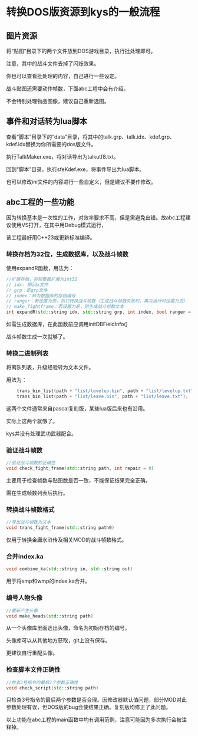 # 转换DOS版资源到kys的一般流程

## 图片资源

将“贴图”目录下的两个文件放到DOS游戏目录，执行批处理即可。

注意，其中的战斗文件去掉了闪烁效果。

你也可以查看批处理的内容，自己进行一些设定。

战斗贴图还需要动作帧数，下面abc工程中会有介绍。

不会特别处理物品图像，建议自己重新选图。

## 事件和对话转为lua脚本

查看“脚本”目录下的“data”目录，将其中的talk.grp、talk.idx、kdef.grp、kdef.idx替换为你所需要的dos版文件。

执行TalkMaker.exe，将对话导出为talkutf8.txt。

回到“脚本”目录，执行sfeKdef.exe，将事件导出为lua脚本。

也可以修改ini文件的内容进行一些自定义，但是建议不要作修改。

## abc工程的一些功能

因为转换基本是一次性的工作，对效率要求不高，但是需避免出错。故abc工程建议使用VS打开，在其中用Debug模式运行，

该工程最好用C++23或更新标准编译。

### 转换存档为32位，生成数据库，以及战斗帧数

使用expandR函数，用法为：
```c++
//扩展存档，将短整数扩展为int32
// idx: 即idx文件
// grp：即grp文件
// index：转为数据库的存档编号
// ranger：若设置为否，则只转换战斗帧数（生成战斗帧数失败时，再次运行可设置为否）
// make_fightframe：若设置为是，则生成战斗帧数文本
int expandR(std::string idx, std::string grp, int index, bool ranger = true, bool make_fightframe = false)
```
如需生成数据库，在此函数前应调用initDBFieldInfo()

战斗帧数生成一次就够了。

### 转换二进制列表

将离队列表，升级经验转为文本文件。

用法为：

```c++
    trans_bin_list(path + "list/levelup.bin", path + "list/levelup.txt");
    trans_bin_list(path + "list/leave.bin", path + "list/leave.txt");
```
这两个文件通常来自pascal复刻版，某些lua版后来也有沿用。

实际上这两个就够了。

kys并没有处理武功武器配合。

### 验证战斗帧数

```c++
//验证战斗帧数的正确性
void check_fight_frame(std::string path, int repair = 0)
```
主要用于检查帧数与贴图数是否一致，不能保证结果完全正确。

需在生成帧数列表后执行。

### 转换战斗帧数格式

```c++
//导出战斗帧数为文本
void trans_fight_frame(std::string path0)
```
仅用于转换金庸水浒传及相关MOD的战斗帧数格式。

### 合并index.ka

```c++
void combine_ka(std::string in, std::string out)
```
用于将smp和wmp的index.ka合并。

### 编号人物头像

```c++
//重新产生头像
void make_heads(std::string path)
```

从一个头像库里面选出头像，命名为初始存档的编号。

头像库可以从其他地方获取，git上没有保存。

更建议自行重配头像。

### 检查脚本文件正确性

```c++
//检查3号指令的最后3个参数正确性
void check_script(std::string path)
```

只检查3号指令的最后两个参数是否合理。因修改器默认值问题，部分MOD对此参数处理有误，但DOS版的bug会使结果正确。复刻版均修正了此问题。


以上功能在abc工程的main函数中均有调用范例，注意可能因为多次执行会被注释掉。

